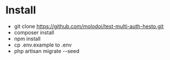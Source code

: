 Install
========================
- git clone https://github.com/molodoi/test-multi-auth-hesto.git
- composer install
- npm install
- cp .env.example to .env
- php artisan migrate --seed
